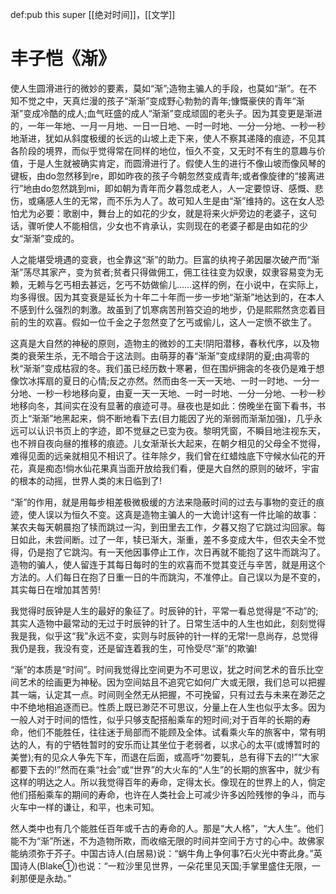 def:pub this super [[绝对时间]]，[[文学]]



# 丰子恺《渐》

使人生圆滑进行的微妙的要素，莫如“渐”;造物主骗人的手段，也莫如“渐”。在不知不觉之中，天真烂漫的孩子“渐渐”变成野心勃勃的青年;慷慨豪侠的青年“渐渐”变成冷酷的成人;血气旺盛的成人“渐渐”变成顽固的老头子。因为其变更是渐进的，一年一年地、一月一月地、一日一日地、一时一时地、一分一分地、一秒一秒地渐进，犹如从斜度极缓的长远的山坡上走下来，使人不察其递降的痕迹，不见其各阶段的境界，而似乎觉得常在同样的地位，恒久不变，又无时不有生的意趣与价值，于是人生就被确实肯定，而圆滑进行了。假使人生的进行不像山坡而像风琴的键板，由do忽然移到re，即如昨夜的孩子今朝忽然变成青年;或者像旋律的“接离进行”地由do忽然跳到mi，即如朝为青年而夕暮忽成老人，人一定要惊讶、感慨、悲伤，或痛感人生的无常，而不乐为人了。故可知人生是由“渐”维持的。这在女人恐怕尤为必要：歌剧中，舞台上的如花的少女，就是将来火炉旁边的老婆子，这句话，骤听使人不能相信，少女也不肯承认，实则现在的老婆子都是由如花的少女“渐渐”变成的。

人之能堪受境遇的变衰，也全靠这“渐”的助力。巨富的纨袴子弟因屡次破产而“渐渐”荡尽其家产，变为贫者;贫者只得做佣工，佣工往往变为奴隶，奴隶容易变为无赖，无赖与乞丐相去甚远，乞丐不妨做偷儿……这样的例，在小说中，在实际上，均多得很。因为其变衰是延长为十年二十年而一步一步地“渐渐”地达到的，在本人不感到什么强烈的刺激。故虽到了饥寒病苦刑笞交迫的地步，仍是熙熙然贪恋着目前的生的欢喜。假如一位千金之子忽然变了乞丐或偷儿，这人一定愤不欲生了。


这真是大自然的神秘的原则，造物主的微妙的工夫!阴阳潜移，春秋代序，以及物类的衰荣生杀，无不暗合于这法则。由萌芽的春“渐渐”变成绿阴的夏;由凋零的秋“渐渐”变成枯寂的冬。我们虽已经历数十寒暑，但在围炉拥衾的冬夜仍是难于想像饮冰挥扇的夏日的心情;反之亦然。然而由冬一天一天地、一时一时地、一分一分地、一秒一秒地移向夏，由夏一天一天地、一时一时地、一分一分地、一秒一秒地移向冬，其间实在没有显著的痕迹可寻。昼夜也是如此：傍晚坐在窗下看书，书页上“渐渐”地黑起来，倘不断地看下去(目力能因了光的渐弱而渐渐加强)，几乎永远可以认识书页上的字迹，即不觉昼之已变为夜。黎明凭窗，不瞬目地注视东天，也不辨自夜向昼的推移的痕迹。儿女渐渐长大起来，在朝夕相见的父母全不觉得，难得见面的远亲就相见不相识了。往年除夕，我们曾在红蜡烛底下守候水仙花的开花，真是痴态!倘水仙花果真当面开放给我们看，便是大自然的原则的破坏，宇宙的根本的动摇，世界人类的末日临到了!


“渐”的作用，就是用每步相差极微极缓的方法来隐蔽时间的过去与事物的变迁的痕迹，使人误以为恒久不变。这真是造物主骗人的一大诡计!这有一件比喻的故事：某农夫每天朝晨抱了犊而跳过一沟，到田里去工作，夕暮又抱了它跳过沟回家。每日如此，未尝间断。过了一年，犊已渐大，渐重，差不多变成大牛，但农夫全不觉得，仍是抱了它跳沟。有一天他因事停止工作，次日再就不能抱了这牛而跳沟了。造物的骗人，使人留连于其每日每时的生的欢喜而不觉其变迁与辛苦，就是用这个方法的。人们每日在抱了日重一日的牛而跳沟，不准停止。自己误以为是不变的，其实每日在增加其苦劳!

我觉得时辰钟是人生的最好的象征了。时辰钟的针，平常一看总觉得是“不动”的;其实人造物中最常动的无过于时辰钟的针了。日常生活中的人生也如此，刻刻觉得我是我，似乎这“我”永远不变，实则与时辰钟的针一样的无常!一息尚存，总觉得我仍是我，我没有变，还是留连着我的生，可怜受尽“渐”的欺骗!

“渐”的本质是“时间”。时间我觉得比空间更为不可思议，犹之时间艺术的音乐比空间艺术的绘画更为神秘。因为空间姑且不追究它如何广大或无限，我们总可以把握其一端，认定其一点。时间则全然无从把握，不可挽留，只有过去与未来在渺茫之中不绝地相追逐而已。性质上既已渺茫不可思议，分量上在人生也似乎太多。因为一般人对于时间的悟性，似乎只够支配搭船乘车的短时间;对于百年的长期的寿命，他们不能胜任，往往迷于局部而不能顾及全体。试看乘火车的旅客中，常有明达的人，有的宁牺牲暂时的安乐而让其坐位于老弱者，以求心的太平(或博暂时的美誉);有的见众人争先下车，而退在后面，或高呼“勿要轧，总有得下去的!”“大家都要下去的!”然而在乘“社会”或“世界”的大火车的“人生”的长期的旅客中，就少有这样的明达之人。所以我觉得百年的寿命，定得太长。像现在的世界上的人，倘定他们搭船乘车的期间的寿命，也许在人类社会上可减少许多凶险残惨的争斗，而与火车中一样的谦让，和平，也未可知。

然人类中也有几个能胜任百年或千古的寿命的人。那是“大人格”，“大人生”。他们能不为“渐”所迷，不为造物所欺，而收缩无限的时间并空间于方寸的心中。故佛家能纳须弥于芥子。中国古诗人(白居易)说：“蜗牛角上争何事?石火光中寄此身。”英国诗人(Blake①)也说：“一粒沙里见世界，一朵花里见天国;手掌里盛住无限，一刹那便是永劫。”